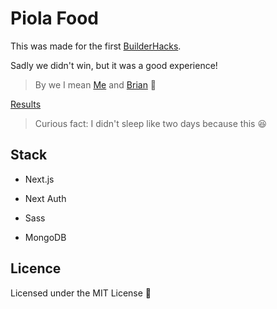 # Piola Food

This was made for the first [BuilderHacks](https://hacks.buildergroop.com).

Sadly we didn't win, but it was a good experience!

> By we I mean [Me](https://ultirequiem.com) and
> [Brian](https://github.com/Brian3647) 🤝

[Results](https://mobile.twitter.com/buildergroop/status/1498308466179518468)

> Curious fact: I didn't sleep like two days because this 😆

## Stack

- Next.js

- Next Auth

- Sass

- MongoDB

## Licence

Licensed under the MIT License 📄
